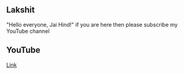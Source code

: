 ## Lakshit
"Hello everyone, Jai Hind!"
if you are here then please subscribe my YouTube channel



## YouTube 
[Link](https://www.youtube.com/@lakshitmishra3190)
 
